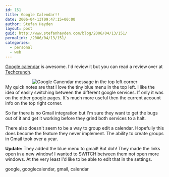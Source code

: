 ```yaml
---
id: 151
title: Google Calendar!!
date: 2006-04-13T09:47:15+00:00
author: Stefan Hayden
layout: post
guid: http://www.stefanhayden.com/blog/2006/04/13/151/
permalink: /2006/04/13/151/
categories:
  - personal
  - web
---
```

<a href="http://calendar.google.com/">Google calendar</a> is awesome. I'd review it but you can read a review over at <a href="http://www.techcrunch.com/2006/04/12/google-calendar-is-live/">Techcrunch</a>.
<div style="text-align: center"><img alt="Google Canendar message in the top left corner" src="/blog/wp-content/littlebluemenu.jpg" /></div>
My quick notes are that I love the tiny blue menu in the top left. I like the idea of easily switching between the different google services. If only it was on the other google pages. It's much more useful then the current account info on the top right corner.

So far there is no Gmail integration but I'm sure they want to get the bugs out of it and get it working before they grind both services to a halt.

There also doesn't seem to be a way to group edit a calendar. Hopefully this does become the feature they never implement. The ability to create groups in Gmail took over a year.

<b>Update:</b> They added the blue menu to gmail! But doh! They made the links open in a new window! I wanted to SWITCH between them not open more windows. At the very least I'd like to be able to edit that in the settings.

<tags>google, googlecalendar, gmail, calendar</tags>